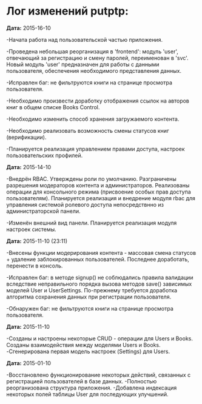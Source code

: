 Лог изменений putptp:
================================

**Дата:** 2015-16-10

-Начата работа над пользовательской частью приложения.

-Проведена небольшая реорганизация в 'frontend': модуль 'user', отвечающий за регистрацию и смену паролей, переименован в 'svc'. Новый модуль 'user' предназначен для работы с данными пользователя, обеспечения необходимого представления данных.

-Исправлен баг: не фильтруются книги на странице просмотра пользователя.

-Необходимо произвести доработку отображения ссылок на авторов книг в общем списке Books Control.

-Необходимо изменить способ хранения загружаемого контента.

-Необходимо реализовать возможность смены статусов книг (верификации).

-Планируется реализация управлением правами доступа, настроек пользовательских профилей.

**Дата:** 2015-14-10

-Внедрён RBAC. Утверждены роли по умолчанию. Разграничены разрешения модераторов контента и администраторов. Реализованы операции для консольного режима (присвоение особых прав доступа пользователям). Планируется реализация и внедрение модуля rbac для управления системой ролевого доступа непосредствнно из администраторской панели.

-Изменён внешний вид панели. Планируется реализация модуля настроек системы.

**Дата:** 2015-11-10 (23:11)

-Внесены функции модерирования контента - массовая смена статусов + удаление заблокированных пользователей. Последнее доработать, перенести в консоль.

-Исправлен баг: в методе signup() не соблюдались правила валидации вследствие неправильного порядка вызова методов save() зависимых моделей User и UserSettings. По-прежнему требуется доработка алгоритма сохранения данных при регистрации пользователя.

-Обнаружен баг: не фильтруются книги на странице просмотра пользователя.

**Дата:** 2015-11-10

-Созданы и настроены некоторые CRUD - операции для Users и Books. Созданы взаимодействия между моделями Users и Books.
-Сгенерирована первая модель настроек (Settings) для Users.

**Дата:** 2015-01-10

-Восстановлено функционирование некоторых действий, связанных с регистрацией пользователей в базе данных.
-Полностью реорганизована структура приложения.
-Добавлена индексация некоторых полей таблицы User для последующих улучшений.